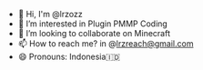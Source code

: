 - 👋 Hi, I'm @lrzozz
- 👀 I’m interested in Plugin PMMP Coding
- 💞️ I’m looking to collaborate on Minecraft
- 📫 How to reach me? in @lrzreach@gmail.com
- 😄 Pronouns: Indonesia🇮🇩
<!---
lrzozz/lrzozz is a ✨ special ✨ repository because its `README.md` (this file) appears on your GitHub profile.
You can click the Preview link to take a look at your changes.
--->
